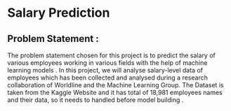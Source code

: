 # Salary Prediction 
 
## Problem Statement : 
  The problem statement chosen for this project is to predict the salary of various employees working in various fields with the help of machine learning models . 
  In this project, we will analyse salary-level data of employees which has been collected and analysed during a research collaboration of Worldline and the Machine Learning Group. 
  The Dataset is taken from the Kaggle Website and it has total of 18,981 employees names and their data, so it needs to handled before model building . 
